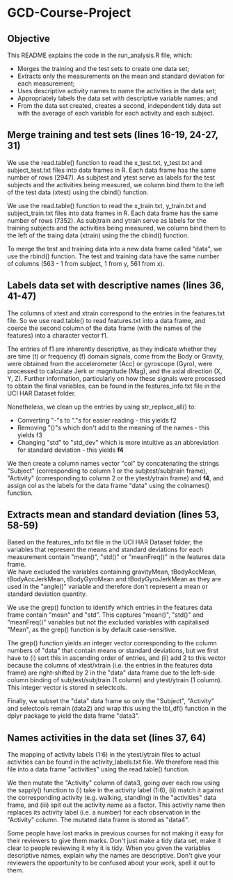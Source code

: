 # GCD-Course-Project

## Objective

This README explains the code in the run_analysis.R file, which:
* Merges the training and the test sets to create one data set;
* Extracts only the measurements on the mean and standard deviation for each measurement; 
* Uses descriptive activity names to name the activities in the data set;
* Appropriately labels the data set with descriptive variable names; and
* From the data set created, creates a second, independent tidy data set with 
    the average of each variable for each activity and each subject.
    
## Merge training and test sets (lines 16-19, 24-27, 31)

We use the read.table() function to read the x_test.txt, y_test.txt and subject_test.txt files into data frames
in R.  Each data frame has the same number of rows (2947).  As subjtest and ytest serve as labels for the test
subjects and the activities being measured, we column bind them to the left of the test data (xtest) using the
cbind() function.  

We use the read.table() function to read the x_train.txt, y_train.txt and subject_train.txt files into data frames
in R.  Each data frame has the same number of rows (7352).  As subjtrain and ytrain serve as labels for the training
subjects and the activities being measured, we column bind them to the left of the traing data (xtrain) using the
the cbind() function.  

To merge the test and training data into a new data frame called "data", we use the rbind() function.  The test
and training data have the same number of columns (563 - 1 from subject, 1 from y, 561 from x).  

## Labels data set with descriptive names (lines 36, 41-47)

The columns of xtest and xtrain correspond to the entries in the features.txt file.  So we use read.table() to 
read features.txt into a data frame, and coerce the second column of the data frame (with the names of the features)
into a character vector f1.  

The entries of f1 are inherently descriptive, as they indicate whether they are time (t) or frequency (f) domain signals, 
come from the Body or Gravity, were obtained from the accelerometer (Acc) or gyroscope (Gyro), were processed 
to calculate Jerk or magnitude (Mag), and the axial direction (X, Y, Z).  Further information, particularly on how these
signals were processed to obtain the final variables, can be found in the features_info.txt file in the UCI HAR 
Dataset folder. 

Nonetheless, we clean up the entries by using str_replace_all() to:
* Converting "-"s to "."s for easier reading - this yields f2
* Removing "()"s which don't add to the meaning of the names - this yields f3
* Changing "std" to "std_dev" which is more intuitive as an abbreviation for standard deviation - this yields **f4**

We then create a column names vector "col" by concatenating the strings "Subject" (corresponding to column 1 or 
the subjtest/subjtrain frame), "Activity" (corresponding to column 2 or the ytest/ytrain frame) and **f4**, and assign
col as the labels for the data frame "data" using the colnames() function.  

## Extracts mean and standard deviation (lines 53, 58-59)

Based on the features_info.txt file in the UCI HAR Dataset folder, the variables that represent the means and standard
deviations for each measurement contain "mean()", "std()" or "meanFreq()" in the features data frame.  
We have excluded the variables containing gravityMean, tBodyAccMean, tBodyAccJerkMean, tBodyGyroMean and tBodyGyroJerkMean
as they are used in the "angle()" variable and therefore don't represent a mean or standard deviation quantity.  

We use the grep() function to identify which entries in the features data frame contain "mean" and "std".  This 
captures "mean()", "std()" and "meanFreq()" variables but not the excluded variables with capitalised "Mean", as the 
grep() function is by default case-sensitive.  

The grep() function yields an integer vector corresponding to the column numbers of "data" that contain means or 
standard deviations, but we first have to (i) sort this in ascending order of entries, and (ii) add 2 to this vector 
because the columns of xtest/xtrain (i.e. the entries in the features data frame) are right-shifted by 2 in the "data" 
data frame due to the left-side column binding of subjtest/subjtrain (1 column) and ytest/ytrain (1 column).
This integer vector is stored in selectcols.

Finally, we subset the "data" data frame so only the "Subject", "Activity" and selectcols remain (data2) and wrap 
this using the tbl_df() function in the dplyr package to yield the data frame "data3".  

## Names activities in the data set (lines 37, 64)

The mapping of activity labels (1:6) in the ytest/ytrain files to actual activities can be found in the activity_labels.txt
file.  We therefore read this file into a data frame "activities" using the read.table() function.  

We then mutate the "Activity" column of data3, going over each row using the sapply() function to (i) take in the
activity label (1:6), (ii) match it against the corresponding activity (e.g. walking, standing) in the "activities" 
data frame, and (iii) spit out the activity name as a factor.  This activity name then replaces its activity label 
(i.e. a number) for each observation in the "Activity" column. 
The mutated data frame is stored as "data4".




Some people have lost marks in previous courses for not making it easy for their reviewers to give them marks. Don't just make a tidy data set, make it clear to people reviewing it why it is tidy. When you given the variables descriptive names, explain why the names are descriptive. Don't give your reviewers the opportunity to be confused about your work, spell it out to them.
